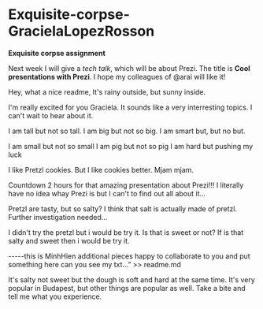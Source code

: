 # Exquisite-corpse-GracielaLopezRosson
**Exquisite corpse assignment**

Next week I will give a *tech talk*, which will be about Prezi.
The title is **Cool presentations with Prezi**.
I hope my colleagues of @arai will like it!

Hey, what a nice readme,
It's rainy outside,
but sunny inside.

I'm really excited for you Graciela.
It sounds like a very interresting topics.
I can't wait to hear about it.

I am tall but not so tall.
I am big but not so big.
I am smart but, but no but.

I am small but not so small
I am pig but not so pig
I am hard but pushing my luck

I like Pretzl cookies. But I like cookies better. 
Mjam mjam. 

Countdown 2 hours for that amazing presentation
about Prezi!!! I literally have no idea whay Prezi is 
but I can't to find out all about it...

Pretzl are tasty, but so salty?
I think that salt is actually made of pretzl.
Further investigation needed...

I didn't try the pretzl but i would be try it.
Is that is sweet or not?
If is that salty and sweet then i would be try it.

-----this is MinhHien additional pieces
happy to collaborate to you and put something here
can you see my txt...” >> readme.md

It's salty not sweet but the dough is soft and hard at the same time.
It's very popular in Budapest, but other things are popular as well.
Take a bite and tell me what you experience.
